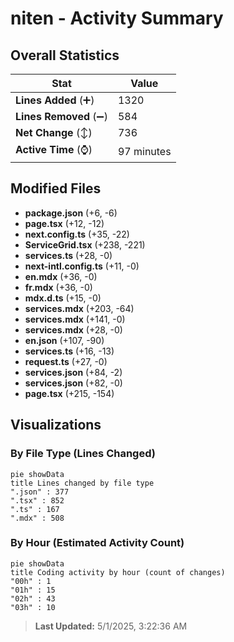 # niten - Activity Summary 

## Overall Statistics

| Stat                   | Value                                                             |
| ---------------------- | ----------------------------------------------------------------- |
| **Lines Added** (➕)   | 1320                                          |
| **Lines Removed** (➖) | 584                                        |
| **Net Change** (↕)    | 736                |
| **Active Time** (⌚)   | 97 minutes |


## Modified Files
- **package.json** (+6, -6)
- **page.tsx** (+12, -12)
- **next.config.ts** (+35, -22)
- **ServiceGrid.tsx** (+238, -221)
- **services.ts** (+28, -0)
- **next-intl.config.ts** (+11, -0)
- **en.mdx** (+36, -0)
- **fr.mdx** (+36, -0)
- **mdx.d.ts** (+15, -0)
- **services.mdx** (+203, -64)
- **services.mdx** (+141, -0)
- **services.mdx** (+28, -0)
- **en.json** (+107, -90)
- **services.ts** (+16, -13)
- **request.ts** (+27, -0)
- **services.json** (+84, -2)
- **services.json** (+82, -0)
- **page.tsx** (+215, -154)

## Visualizations

### By File Type (Lines Changed)

```mermaid
pie showData
title Lines changed by file type
".json" : 377
".tsx" : 852
".ts" : 167
".mdx" : 508
```

### By Hour (Estimated Activity Count)

```mermaid
pie showData
title Coding activity by hour (count of changes)
"00h" : 1
"01h" : 15
"02h" : 43
"03h" : 10
```


> **Last Updated:** 5/1/2025, 3:22:36 AM